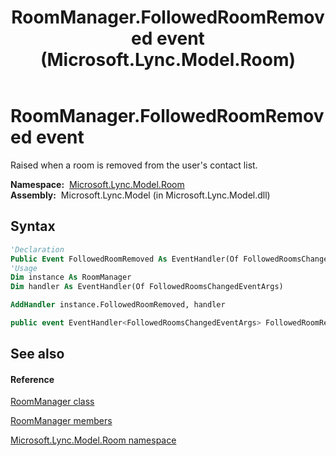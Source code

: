 ﻿---
title: RoomManager.FollowedRoomRemoved event (Microsoft.Lync.Model.Room)
TOCTitle: FollowedRoomRemoved event
ms:assetid: E:Microsoft.Lync.Model.Room.RoomManager.FollowedRoomRemoved_DI_3_UC_OCS14MrefLyncWPF
ms:mtpsurl: https://msdn.microsoft.com/en-us/library/microsoft.lync.model.room.roommanager.followedroomremoved_di_3_uc_ocs14mreflyncwpf(v=office.15)
ms:contentKeyID: 48594928
ms.date: 07/28/2014
mtps_version: v=office.15
f1_keywords:
- Microsoft.Lync.Model.Room.RoomManager.FollowedRoomRemoved
dev_langs:
- CSharp
- JScript
- VB
- other
---

# RoomManager.FollowedRoomRemoved event

Raised when a room is removed from the user's contact list.

**Namespace:**  [Microsoft.Lync.Model.Room](microsoft-lync-model-room-namespace_2.md)  
**Assembly:**  Microsoft.Lync.Model (in Microsoft.Lync.Model.dll)

## Syntax

``` vb
'Declaration
Public Event FollowedRoomRemoved As EventHandler(Of FollowedRoomsChangedEventArgs)
'Usage
Dim instance As RoomManager
Dim handler As EventHandler(Of FollowedRoomsChangedEventArgs)

AddHandler instance.FollowedRoomRemoved, handler
```

``` csharp
public event EventHandler<FollowedRoomsChangedEventArgs> FollowedRoomRemoved
```

## See also

#### Reference

[RoomManager class](roommanager-class-microsoft-lync-model-room_2.md)

[RoomManager members](roommanager-members-microsoft-lync-model-room_2.md)

[Microsoft.Lync.Model.Room namespace](microsoft-lync-model-room-namespace_2.md)

